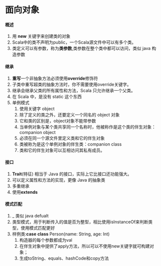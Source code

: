 # 面向对象

#### 概述

1. 用 **new** 关键字来创建类的对象
2. Scala中的类不声明为public，一个Scala源文件中可以有多个类。
3. 类定义可以有参数，称为**类参数**,类参数在整个类中都可以访问，类似 java 构造参数



#### 继承

1. **重写**一个非抽象方法必须使用**override**修饰符
2. 子类中重写超类的抽象方法时，你不需要使用override关键字。
3. 继承会继承父类的所有属性和方法，Scala 只允许继承一个父类。
4. 在 Scala 中，是没有 static 这个东西
5. 单例模式
   1. 使用关键字 object
   2. 除了定义的类之外，还要定义一个同名的 object 对象
   3. 它和类的区别是，object对象不能带参数
   4. 当单例对象与某个类共享同一个名称时，他被称作是这个类的伴生对象：companion object
   5. 必须在同一个源文件里定义类和它的伴生对象
   6. 类被称为是这个单例对象的伴生类：companion class
   7. 类和它的伴生对象可以互相访问其私有成员。

#### 接口

1. **Trait**(特征) 相当于 Java 的接口，实际上它比接口还功能强大。
2. 可以定义属性和方法的实现，更像 Java 的抽象类
3. 多重继承
4. 使用**extends**

#### 模式匹配

1. _ 类似 java defualt
2. 类型模式，用于判断传入的值是否为整型，相比使用isInstanceOf来判断类型，使用模式匹配更好
3. 样例类:**case** **class** Person(name: String, age: Int)
   1. 构造器的每个参数都成为val
   2. 在伴生对象中提供了apply方法，所以可以不使用new关键字就可构建对象；
   3. 生成toString、equals、hashCode和copy方法

